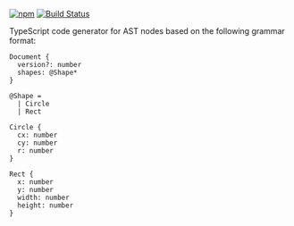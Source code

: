 [![npm](https://img.shields.io/npm/v/ast-generator.svg)](https://www.npmjs.com/package/ast-generator)
[![Build Status](https://github.com/nvie/ast-generator/workflows/test/badge.svg)](https://github.com/nvie/ast-generator/actions)

TypeScript code generator for AST nodes based on the following grammar format:

```
Document {
  version?: number
  shapes: @Shape*
}

@Shape =
  | Circle
  | Rect

Circle {
  cx: number
  cy: number
  r: number
}

Rect {
  x: number
  y: number
  width: number
  height: number
}
```
